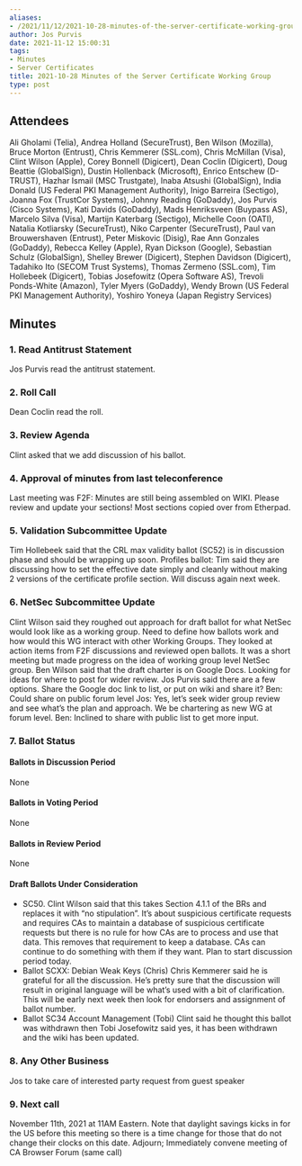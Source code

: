 ```yaml
---
aliases:
- /2021/11/12/2021-10-28-minutes-of-the-server-certificate-working-group/
author: Jos Purvis
date: 2021-11-12 15:00:31
tags:
- Minutes
- Server Certificates
title: 2021-10-28 Minutes of the Server Certificate Working Group
type: post
---
```


## Attendees

Ali Gholami (Telia), Andrea Holland (SecureTrust), Ben Wilson (Mozilla), Bruce Morton (Entrust), Chris Kemmerer (SSL.com), Chris McMillan (Visa), Clint Wilson (Apple), Corey Bonnell (Digicert), Dean Coclin (Digicert), Doug Beattie (GlobalSign), Dustin Hollenback (Microsoft), Enrico Entschew (D-TRUST), Hazhar Ismail (MSC Trustgate), Inaba Atsushi (GlobalSign), India Donald (US Federal PKI Management Authority), Inigo Barreira (Sectigo), Joanna Fox (TrustCor Systems), Johnny Reading (GoDaddy), Jos Purvis (Cisco Systems), Kati Davids (GoDaddy), Mads Henriksveen (Buypass AS), Marcelo Silva (Visa), Martijn Katerbarg (Sectigo), Michelle Coon (OATI), Natalia Kotliarsky (SecureTrust), Niko Carpenter (SecureTrust), Paul van Brouwershaven (Entrust), Peter Miskovic (Disig), Rae Ann Gonzales (GoDaddy), Rebecca Kelley (Apple), Ryan Dickson (Google), Sebastian Schulz (GlobalSign), Shelley Brewer (Digicert), Stephen Davidson (Digicert), Tadahiko Ito (SECOM Trust Systems), Thomas Zermeno (SSL.com), Tim Hollebeek (Digicert), Tobias Josefowitz (Opera Software AS), Trevoli Ponds-White (Amazon), Tyler Myers (GoDaddy), Wendy Brown (US Federal PKI Management Authority), Yoshiro Yoneya (Japan Registry Services)

## Minutes

### 1. Read Antitrust Statement

Jos Purvis read the antitrust statement.

### 2. Roll Call

Dean Coclin read the roll.

### 3. Review Agenda

Clint asked that we add discussion of his ballot.

### 4. Approval of minutes from last teleconference

Last meeting was F2F: Minutes are still being assembled on WIKI. Please review and update your sections! Most sections copied over from Etherpad.

### 5. Validation Subcommittee Update

Tim Hollebeek said that the CRL max validity ballot (SC52) is in discussion phase and should be wrapping up soon.
Profiles ballot: Tim said they are discussing how to set the effective date simply and cleanly without making 2 versions of the certificate profile section. Will discuss again next week.

### 6. NetSec Subcommittee Update

Clint Wilson said they roughed out approach for draft ballot for what NetSec would look like as a working group. Need to define how ballots work and how would this WG interact with other Working Groups. They looked at action items from F2F discussions and reviewed open ballots. It was a short meeting but made progress on the idea of working group level NetSec group.
Ben Wilson said that the draft charter is on Google Docs. Looking for ideas for where to post for wider review.
Jos Purvis said there are a few options. Share the Google doc link to list, or put on wiki and share it?
Ben: Could share on public forum level
Jos: Yes, let’s seek wider group review and see what’s the plan and approach. We be chartering as new WG at forum level.
Ben: Inclined to share with public list to get more input.

### 7. Ballot Status

#### Ballots in Discussion Period

None

#### Ballots in Voting Period

None

#### Ballots in Review Period

None

#### Draft Ballots Under Consideration

- SC50.
  Clint Wilson said that this takes Section 4.1.1 of the BRs and replaces it with “no stipulation”. It’s about suspicious certificate requests and requires CAs to maintain a database of suspicious certificate requests but there is no rule for how CAs are to process and use that data. This removes that requirement to keep a database. CAs can continue to do something with them if they want. Plan to start discussion period today.
- Ballot SCXX: Debian Weak Keys (Chris)
  Chris Kemmerer said he is grateful for all the discussion. He’s pretty sure that the discussion will result in original language will be what’s used with a bit of clarification. This will be early next week then look for endorsers and assignment of ballot number.
- Ballot SC34 Account Management (Tobi)
  Clint said he thought this ballot was withdrawn then Tobi Josefowitz said yes, it has been withdrawn and the wiki has been updated.

### 8. Any Other Business

Jos to take care of interested party request from guest speaker

### 9. Next call

November 11th, 2021 at 11AM Eastern. Note that daylight savings kicks in for the US before this meeting so there is a time change for those that do not change their clocks on this date.
Adjourn; Immediately convene meeting of CA Browser Forum (same call)